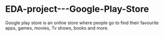 # EDA-project---Google-Play-Store
Google play store is an online store where people go to find their favourite apps, games, movies, Tv shows, books and more.
